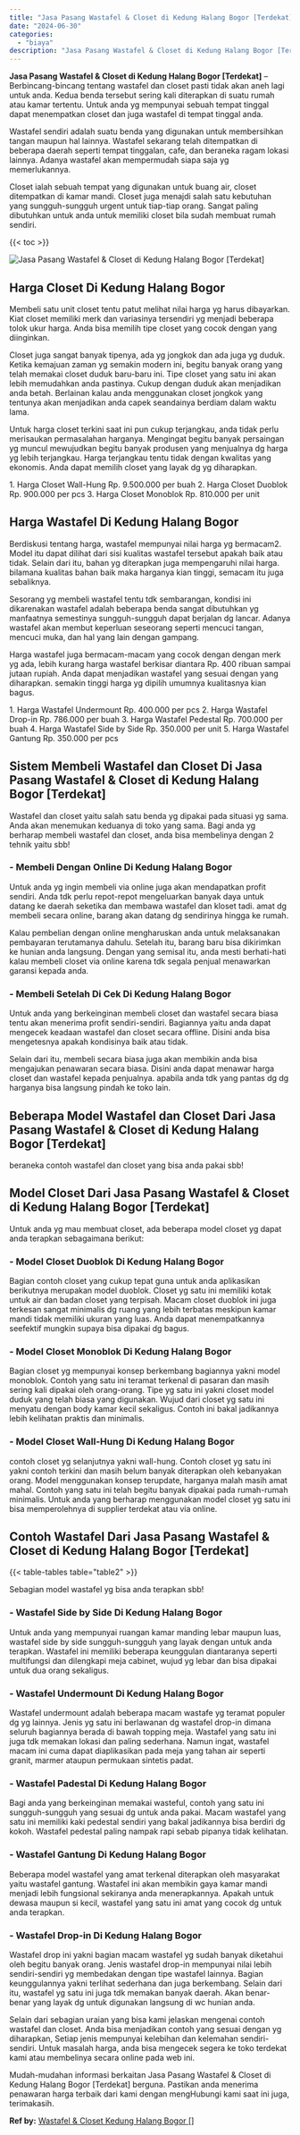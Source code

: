 ```yaml
---
title: "Jasa Pasang Wastafel & Closet di Kedung Halang Bogor [Terdekat]"
date: "2024-06-30"
categories: 
  - "biaya"
description: "Jasa Pasang Wastafel & Closet di Kedung Halang Bogor [Terdekat]. Mudah-mudahan informasi berkaitan Jasa Pasang Wastafel & Closet di Kedung Halang Bogor [Ter..."
---
```


**Jasa Pasang Wastafel & Closet di Kedung Halang Bogor \[Terdekat\]** – Berbincang-bincang tentang wastafel dan closet pasti tidak akan aneh lagi untuk anda. Kedua benda tersebut sering kali diterapkan di suatu rumah atau kamar tertentu. Untuk anda yg mempunyai sebuah tempat tinggal dapat menempatkan closet dan juga wastafel di tempat tinggal anda.

Wastafel sendiri adalah suatu benda yang digunakan untuk membersihkan tangan maupun hal lainnya. Wastafel sekarang telah ditempatkan di beberapa daerah seperti tempat tinggalan, cafe, dan beraneka ragam lokasi lainnya. Adanya wastafel akan mempermudah siapa saja yg memerlukannya.

Closet ialah sebuah tempat yang digunakan untuk buang air, closet ditempatkan di kamar mandi. Closet juga menajdi salah satu kebutuhan yang sungguh-sungguh urgent untuk tiap-tiap orang. Sangat paling dibutuhkan untuk anda untuk memiliki closet bila sudah membuat rumah sendiri.

{{< toc >}}

![Jasa Pasang Wastafel & Closet di Kedung Halang Bogor [Terdekat]](/images/wastafel-closet-murah60.png)

## Harga Closet Di Kedung Halang Bogor

Membeli satu unit closet tentu patut melihat nilai harga yg harus dibayarkan. Kiat closet memiliki merk dan variasinya tersendiri yg menjadi beberapa tolok ukur harga. Anda bisa memilih tipe closet yang cocok dengan yang diinginkan.

Closet juga sangat banyak tipenya, ada yg jongkok dan ada juga yg duduk. Ketika kemajuan zaman yg semakin modern ini, begitu banyak orang yang telah memakai closet duduk baru-baru ini. Tipe closet yang satu ini akan lebih memudahkan anda pastinya. Cukup dengan duduk akan menjadikan anda betah. Berlainan kalau anda menggunakan closet jongkok yang tentunya akan menjadikan anda capek seandainya berdiam dalam waktu lama.

Untuk harga closet terkini saat ini pun cukup terjangkau, anda tidak perlu merisaukan permasalahan harganya. Mengingat begitu banyak persaingan yg muncul mewujudkan begitu banyak produsen yang menjualnya dg harga yg lebih terjangkau. Harga terjangkau tentu tidak dengan kwalitas yang ekonomis. Anda dapat memilih closet yang layak dg yg diharapkan.

1\. Harga Closet Wall-Hung Rp. 9.500.000 per buah 2. Harga Closet Duoblok Rp. 900.000 per pcs 3. Harga Closet Monoblok Rp. 810.000 per unit

## Harga Wastafel Di Kedung Halang Bogor

Berdiskusi tentang harga, wastafel mempunyai nilai harga yg bermacam2. Model itu dapat dilihat dari sisi kualitas wastafel tersebut apakah baik atau tidak. Selain dari itu, bahan yg diterapkan juga mempengaruhi nilai harga. bilamana kualitas bahan baik maka harganya kian tinggi, semacam itu juga sebaliknya.

Sesorang yg membeli wastafel tentu tdk sembarangan, kondisi ini dikarenakan wastafel adalah beberapa benda sangat dibutuhkan yg manfaatnya semestinya sungguh-sungguh dapat berjalan dg lancar. Adanya wastafel akan membut keperluan seseorang seperti mencuci tangan, mencuci muka, dan hal yang lain dengan gampang.

Harga wastafel juga bermacam-macam yang cocok dengan dengan merk yg ada, lebih kurang harga wastafel berkisar diantara Rp. 400 ribuan sampai jutaan rupiah. Anda dapat menjadikan wastafel yang sesuai dengan yang diharapkan. semakin tinggi harga yg dipilih umumnya kualitasnya kian bagus.

1\. Harga Wastafel Undermount Rp. 400.000 per pcs 2. Harga Wastafel Drop-in Rp. 786.000 per buah 3. Harga Wastafel Pedestal Rp. 700.000 per buah 4. Harga Wastafel Side by Side Rp. 350.000 per unit 5. Harga Wastafel Gantung Rp. 350.000 per pcs

## Sistem Membeli Wastafel dan Closet Di Jasa Pasang Wastafel & Closet di Kedung Halang Bogor \[Terdekat\]

Wastafel dan closet yaitu salah satu benda yg dipakai pada situasi yg sama. Anda akan menemukan keduanya di toko yang sama. Bagi anda yg berharap membeli wastafel dan closet, anda bisa membelinya dengan 2 tehnik yaitu sbb!

### \- Membeli Dengan Online Di Kedung Halang Bogor

Untuk anda yg ingin membeli via online juga akan mendapatkan profit sendiri. Anda tdk perlu repot-repot mengeluarkan banyak daya untuk datang ke daerah seketika dan membawa wastafel dan kloset tadi. amat dg membeli secara online, barang akan datang dg sendirinya hingga ke rumah.

Kalau pembelian dengan online mengharuskan anda untuk melaksanakan pembayaran terutamanya dahulu. Setelah itu, barang baru bisa dikirimkan ke hunian anda langsung. Dengan yang semisal itu, anda mesti berhati-hati kalau membeli closet via online karena tdk segala penjual menawarkan garansi kepada anda.

### \- Membeli Setelah Di Cek Di Kedung Halang Bogor

Untuk anda yang berkeinginan membeli closet dan wastafel secara biasa tentu akan menerima profit sendiri-sendiri. Bagiannya yaitu anda dapat mengecek keadaan wastafel dan closet secara offline. Disini anda bisa mengetesnya apakah kondisinya baik atau tidak.

Selain dari itu, membeli secara biasa juga akan membikin anda bisa mengajukan penawaran secara biasa. Disini anda dapat menawar harga closet dan wastafel kepada penjualnya. apabila anda tdk yang pantas dg dg harganya bisa langsung pindah ke toko lain.

## Beberapa Model Wastafel dan Closet Dari Jasa Pasang Wastafel & Closet di Kedung Halang Bogor \[Terdekat\]

beraneka contoh wastafel dan closet yang bisa anda pakai sbb!

## Model Closet Dari Jasa Pasang Wastafel & Closet di Kedung Halang Bogor \[Terdekat\]

Untuk anda yg mau membuat closet, ada beberapa model closet yg dapat anda terapkan sebagaimana berikut:

### \- Model Closet Duoblok Di Kedung Halang Bogor

Bagian contoh closet yang cukup tepat guna untuk anda aplikasikan berikutnya merupakan model duoblok. Closet yg satu ini memiliki kotak untuk air dan badan closet yang terpisah. Macam closet duoblok ini juga terkesan sangat minimalis dg ruang yang lebih terbatas meskipun kamar mandi tidak memiliki ukuran yang luas. Anda dapat menempatkannya seefektif mungkin supaya bisa dipakai dg bagus.

### \- Model Closet Monoblok Di Kedung Halang Bogor

Bagian closet yg mempunyai konsep berkembang bagiannya yakni model monoblok. Contoh yang satu ini teramat terkenal di pasaran dan masih sering kali dipakai oleh orang-orang. Tipe yg satu ini yakni closet model duduk yang telah biasa yang digunakan. Wujud dari closet yg satu ini menyatu dengan body kamar kecil sekaligus. Contoh ini bakal jadikannya lebih kelihatan praktis dan minimalis.

### \- Model Closet Wall-Hung Di Kedung Halang Bogor

contoh closet yg selanjutnya yakni wall-hung. Contoh closet yg satu ini yakni contoh terkini dan masih belum banyak diterapkan oleh kebanyakan orang. Model menggunakan konsep terupdate, harganya malah masih amat mahal. Contoh yang satu ini telah begitu banyak dipakai pada rumah-rumah minimalis. Untuk anda yang berharap menggunakan model closet yg satu ini bisa memperolehnya di supplier terdekat atau via online.

## Contoh Wastafel Dari Jasa Pasang Wastafel & Closet di Kedung Halang Bogor \[Terdekat\]

{{< table-tables table="table2" >}}

Sebagian model wastafel yg bisa anda terapkan sbb!

### \- Wastafel Side by Side Di Kedung Halang Bogor

Untuk anda yang mempunyai ruangan kamar manding lebar maupun luas, wastafel side by side sungguh-sungguh yang layak dengan untuk anda terapkan. Wastafel ini memiliki beberapa keunggulan diantaranya seperti multifungsi dan dilengkapi meja cabinet, wujud yg lebar dan bisa dipakai untuk dua orang sekaligus.

### \- Wastafel Undermount Di Kedung Halang Bogor

Wastafel undermount adalah beberapa macam wastafe yg teramat populer dg yg lainnya. Jenis yg satu ini berlawanan dg wastafel drop-in dimana seluruh bagiannya berada di bawah topping meja. Wastafel yang satu ini juga tdk memakan lokasi dan paling sederhana. Namun ingat, wastafel macam ini cuma dapat diaplikasikan pada meja yang tahan air seperti granit, marmer ataupun permukaan sintetis padat.

### \- Wastafel Padestal Di Kedung Halang Bogor

Bagi anda yang berkeinginan memakai wasteful, contoh yang satu ini sungguh-sungguh yang sesuai dg untuk anda pakai. Macam wastafel yang satu ini memiliki kaki pedestal sendiri yang bakal jadikannya bisa berdiri dg kokoh. Wastafel pedestal paling nampak rapi sebab pipanya tidak kelihatan.

### \- Wastafel Gantung Di Kedung Halang Bogor

Beberapa model wastafel yang amat terkenal diterapkan oleh masyarakat yaitu wastafel gantung. Wastafel ini akan membikin gaya kamar mandi menjadi lebih fungsional sekiranya anda menerapkannya. Apakah untuk dewasa maupun si kecil, wastafel yang satu ini amat yang cocok dg untuk anda terapkan.

### \- Wastafel Drop-in Di Kedung Halang Bogor

Wastafel drop ini yakni bagian macam wastafel yg sudah banyak diketahui oleh begitu banyak orang. Jenis wastafel drop-in mempunyai nilai lebih sendiri-sendiri yg membedakan dengan tipe wastafel lainnya. Bagian keunggulannya yakni terlihat sederhana dan juga berkembang. Selain dari itu, wastafel yg satu ini juga tdk memakan banyak daerah. Akan benar-benar yang layak dg untuk digunakan langsung di wc hunian anda.

Selain dari sebagian uraian yang bisa kami jelaskan mengenai contoh wastafel dan closet. Anda bisa menjadikan contoh yang sesuai dengan yg diharapkan, Setiap jenis mempunyai kelebihan dan kelemahan sendiri-sendiri. Untuk masalah harga, anda bisa mengecek segera ke toko terdekat kami atau membelinya secara online pada web ini.

Mudah-mudahan informasi berkaitan Jasa Pasang Wastafel & Closet di Kedung Halang Bogor \[Terdekat\] berguna. Pastikan anda menerima penawaran harga terbaik dari kami dengan mengHubungi kami saat ini juga, terimakasih.

**Ref by:** [Wastafel & Closet Kedung Halang Bogor []](https://id.wikipedia.org/wiki/Wastafel)
